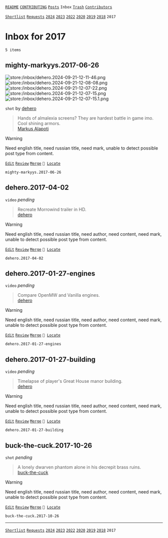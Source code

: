 [`README`](../../README.md) [`CONTRIBUTING`](../../CONTRIBUTING.md) [`Posts`](../posts/index.md) `Inbox` [`Trash`](../trash/index.md) [`Contributors`](../contributors.md)

[`Shortlist`](shortlist.md) [`Requests`](requests.md) [`2024`](index.md) [`2023`](2023.md) [`2022`](2022.md) [`2020`](2020.md) [`2019`](2019.md) [`2018`](2018.md) `2017`

# Inbox for 2017

`5 items`

## <span id="mighty-markyys.2017-06-26">mighty-markyys.2017-06-26</span>

![store:/inbox/dehero.2024-09-21-12-11-46.png](../../assets/previews/inbox/dehero.2024-09-21-12-11-46.avif "dehero.2024-09-21-12-11-46")
![store:/inbox/dehero.2024-09-21-12-08-08.png](../../assets/previews/inbox/dehero.2024-09-21-12-08-08.avif "dehero.2024-09-21-12-08-08")
![store:/inbox/dehero.2024-09-21-12-07-22.png](../../assets/previews/inbox/dehero.2024-09-21-12-07-22.avif "dehero.2024-09-21-12-07-22")
![store:/inbox/dehero.2024-09-21-12-07-15.png](../../assets/previews/inbox/dehero.2024-09-21-12-07-15.avif "dehero.2024-09-21-12-07-15")
![store:/inbox/dehero.2024-09-21-12-07-15.1.png](../../assets/previews/inbox/dehero.2024-09-21-12-07-15.1.avif "dehero.2024-09-21-12-07-15.1")

`shot` by [dehero](../contributors.md#dehero)

> Hands of almalexia screens? They are hardest battle in game imo. Cool shining armors.  
> [Markus Alapoti](../contributors.md#mighty-markyys "2017-06-26")

> [!WARNING]
> Need english title, need russian title, need mark, unable to detect possible post type from content.

[`Edit`](https://github.com/dehero/mwscr/issues/new?labels=editing&amp;template=editing.yml&amp;title=mighty-markyys.2017-06-26&amp;postContent=store%3A%2Finbox%2Fdehero.2024-09-21-12-11-46.png%0Astore%3A%2Finbox%2Fdehero.2024-09-21-12-08-08.png%0Astore%3A%2Finbox%2Fdehero.2024-09-21-12-07-22.png%0Astore%3A%2Finbox%2Fdehero.2024-09-21-12-07-15.png%0Astore%3A%2Finbox%2Fdehero.2024-09-21-12-07-15.1.png&amp;postTitle=&amp;postTitleRu=&amp;postAuthor=dehero&amp;postType=shot&amp;postEngine=&amp;postAddon=&amp;postTags=&amp;postLocation=&amp;postMark=&amp;postViolation=&amp;postTrash=&amp;postRequest=Hands+of+almalexia+screens%3F+They+are+hardest+battle+in+game+imo.+Cool+shining+armors.) [`Review`](https://github.com/dehero/mwscr/issues/new?labels=review&amp;template=review.yml&amp;title=mighty-markyys.2017-06-26&amp;postMark=&amp;postViolation=) [`Merge`](https://github.com/dehero/mwscr/issues/new?labels=merging&amp;template=merging.yml&amp;title=mighty-markyys.2017-06-26&amp;mergeWithIds=) <code>📍 [Locate](https://github.com/dehero/mwscr/issues/new?labels=location&template=location.yml&title=mighty-markyys.2017-06-26&postLocation=)</code>

```
mighty-markyys.2017-06-26
```

## <span id="dehero.2017-04-02">dehero.2017-04-02</span>

`video` _pending_

> Recreate Morrowind trailer in HD.  
> [dehero](../contributors.md#dehero "2017-04-02")

> [!WARNING]
> Need english title, need russian title, need author, need content, need mark, unable to detect possible post type from content.

[`Edit`](https://github.com/dehero/mwscr/issues/new?labels=editing&amp;template=editing.yml&amp;title=dehero.2017-04-02&amp;postContent=&amp;postTitle=&amp;postTitleRu=&amp;postAuthor=&amp;postType=video&amp;postEngine=&amp;postAddon=&amp;postTags=&amp;postLocation=&amp;postMark=&amp;postViolation=&amp;postTrash=&amp;postRequest=Recreate+Morrowind+trailer+in+HD.) [`Review`](https://github.com/dehero/mwscr/issues/new?labels=review&amp;template=review.yml&amp;title=dehero.2017-04-02&amp;postMark=&amp;postViolation=) [`Merge`](https://github.com/dehero/mwscr/issues/new?labels=merging&amp;template=merging.yml&amp;title=dehero.2017-04-02&amp;mergeWithIds=) <code>📍 [Locate](https://github.com/dehero/mwscr/issues/new?labels=location&template=location.yml&title=dehero.2017-04-02&postLocation=)</code>

```
dehero.2017-04-02
```

## <span id="dehero.2017-01-27-engines">dehero.2017-01-27-engines</span>

`video` _pending_

> Compare OpenMW and Vanilla engines.  
> [dehero](../contributors.md#dehero "2017-01-27")

> [!WARNING]
> Need english title, need russian title, need author, need content, need mark, unable to detect possible post type from content.

[`Edit`](https://github.com/dehero/mwscr/issues/new?labels=editing&amp;template=editing.yml&amp;title=dehero.2017-01-27-engines&amp;postContent=&amp;postTitle=&amp;postTitleRu=&amp;postAuthor=&amp;postType=video&amp;postEngine=&amp;postAddon=&amp;postTags=&amp;postLocation=&amp;postMark=&amp;postViolation=&amp;postTrash=&amp;postRequest=Compare+OpenMW+and+Vanilla+engines.) [`Review`](https://github.com/dehero/mwscr/issues/new?labels=review&amp;template=review.yml&amp;title=dehero.2017-01-27-engines&amp;postMark=&amp;postViolation=) [`Merge`](https://github.com/dehero/mwscr/issues/new?labels=merging&amp;template=merging.yml&amp;title=dehero.2017-01-27-engines&amp;mergeWithIds=) <code>📍 [Locate](https://github.com/dehero/mwscr/issues/new?labels=location&template=location.yml&title=dehero.2017-01-27-engines&postLocation=)</code>

```
dehero.2017-01-27-engines
```

## <span id="dehero.2017-01-27-building">dehero.2017-01-27-building</span>

`video` _pending_

> Timelapse of player&#39;s Great House manor building.  
> [dehero](../contributors.md#dehero "2017-01-27")

> [!WARNING]
> Need english title, need russian title, need author, need content, need mark, unable to detect possible post type from content.

[`Edit`](https://github.com/dehero/mwscr/issues/new?labels=editing&amp;template=editing.yml&amp;title=dehero.2017-01-27-building&amp;postContent=&amp;postTitle=&amp;postTitleRu=&amp;postAuthor=&amp;postType=video&amp;postEngine=&amp;postAddon=&amp;postTags=&amp;postLocation=&amp;postMark=&amp;postViolation=&amp;postTrash=&amp;postRequest=Timelapse+of+player%27s+Great+House+manor+building.) [`Review`](https://github.com/dehero/mwscr/issues/new?labels=review&amp;template=review.yml&amp;title=dehero.2017-01-27-building&amp;postMark=&amp;postViolation=) [`Merge`](https://github.com/dehero/mwscr/issues/new?labels=merging&amp;template=merging.yml&amp;title=dehero.2017-01-27-building&amp;mergeWithIds=) <code>📍 [Locate](https://github.com/dehero/mwscr/issues/new?labels=location&template=location.yml&title=dehero.2017-01-27-building&postLocation=)</code>

```
dehero.2017-01-27-building
```

## <span id="buck-the-cuck.2017-10-26">buck-the-cuck.2017-10-26</span>

`shot` _pending_

> A lonely dwarven phantom alone in his decrepit brass ruins.  
> [buck-the-cuck](../contributors.md#buck-the-cuck "2017-10-26")

> [!WARNING]
> Need english title, need russian title, need author, need content, need mark, unable to detect possible post type from content.

[`Edit`](https://github.com/dehero/mwscr/issues/new?labels=editing&amp;template=editing.yml&amp;title=buck-the-cuck.2017-10-26&amp;postContent=&amp;postTitle=&amp;postTitleRu=&amp;postAuthor=&amp;postType=shot&amp;postEngine=&amp;postAddon=&amp;postTags=&amp;postLocation=&amp;postMark=&amp;postViolation=&amp;postTrash=&amp;postRequest=A+lonely+dwarven+phantom+alone+in+his+decrepit+brass+ruins.) [`Review`](https://github.com/dehero/mwscr/issues/new?labels=review&amp;template=review.yml&amp;title=buck-the-cuck.2017-10-26&amp;postMark=&amp;postViolation=) [`Merge`](https://github.com/dehero/mwscr/issues/new?labels=merging&amp;template=merging.yml&amp;title=buck-the-cuck.2017-10-26&amp;mergeWithIds=) <code>📍 [Locate](https://github.com/dehero/mwscr/issues/new?labels=location&template=location.yml&title=buck-the-cuck.2017-10-26&postLocation=)</code>

```
buck-the-cuck.2017-10-26
```

---

[`Shortlist`](shortlist.md) [`Requests`](requests.md) [`2024`](index.md) [`2023`](2023.md) [`2022`](2022.md) [`2020`](2020.md) [`2019`](2019.md) [`2018`](2018.md) `2017`
